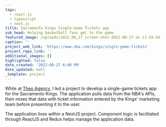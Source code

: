 ```yaml
---
tags:
  - react.js
  - typescript
  - next.js
title: Sacramento Kings Single-Game Tickets app
sub_head: Helping basketball fans get to the game
featured_image: /uploads/2022_08_27_screen-shot-2022-08-27-at-11-59-54-am.png
caption: ''
project_web_link: 'https://www.nba.com/kings/single-game-tickets'
project_repo_link: ''
additional_images: []
highlighted: false
date_created: '2022-08-27 6:00 PM'
date_updated: null
_template: project
---
```


While at [Theo Agency](https://theo.agency/), I led a project to develop a single-game tickets app for the Sacramento Kings. The application pulls data from the NBA's APIs, then mixes that data with ticket information entered by the Kings' marketing team before presenting it to the user.

The application lives within a NextJS project. Component logic is facilitated through ReactJS and Redux helps manage the application data.
